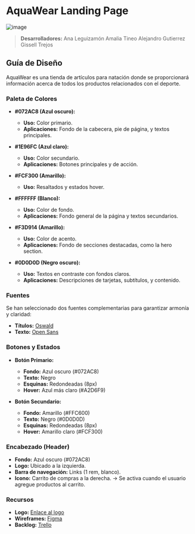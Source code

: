 # AquaWear Landing Page
![image](https://github.com/user-attachments/assets/014a7832-54af-4d5a-804c-04ba68a170aa)

> **Desarrolladores:**
Ana Leguizamón
Amalia Tineo
Alejandro Gutierrez
Gissell Trejos

## Guía de Diseño

AquaWear es una tienda de artículos para natación donde se proporcionará información acerca de todos los productos relacionados con el deporte.

### Paleta de Colores
- **#072AC8 (Azul oscuro):**
  - **Uso:** Color primario.
  - **Aplicaciones:** Fondo de la cabecera, pie de página, y textos principales.

- **#1E96FC (Azul claro):**
  - **Uso:** Color secundario.
  - **Aplicaciones:** Botones principales y de acción.

- **#FCF300 (Amarillo):**
  - **Uso:** Resaltados y estados hover.

- **#FFFFFF (Blanco):**
  - **Uso:** Color de fondo.
  - **Aplicaciones:** Fondo general de la página y textos secundarios.

- **#F3D914 (Amarillo):**
  - **Uso:** Color de acento.
  - **Aplicaciones:** Fondo de secciones destacadas, como la hero section.

- **#0D0D0D (Negro oscuro):**
  - **Uso:** Textos en contraste con fondos claros.
  - **Aplicaciones:** Descripciones de tarjetas, subtítulos, y contenido.

### Fuentes
Se han seleccionado dos fuentes complementarias para garantizar armonía y claridad:
- **Títulos:** [Oswald](https://fonts.google.com/specimen/Oswald)
- **Texto:** [Open Sans](https://fonts.google.com/specimen/Open+Sans)

### Botones y Estados
- **Botón Primario:**
  - **Fondo:** Azul oscuro (#072AC8)
  - **Texto:** Negro
  - **Esquinas:** Redondeadas (8px)
  - **Hover:** Azul más claro (#A2D6F9)

- **Botón Secundario:**
  - **Fondo:** Amarillo (#FFC600)
  - **Texto:** Negro (#0D0D0D)
  - **Esquinas:** Redondeadas (8px)
  - **Hover:** Amarillo claro (#FCF300)

### Encabezado (Header)
- **Fondo:** Azul oscuro (#072AC8)
- **Logo:** Ubicado a la izquierda.
- **Barra de navegación:** Links (1 rem, blanco).
- **Icono:** Carrito de compras a la derecha. → Se activa cuando el usuario agregue productos al carrito.

### Recursos
- **Logo:** [Enlace al logo](https://drive.google.com/drive/folders/1BpJShChLvB3pHEvxvArhb4emgX8EIFMV?usp=sharing)
- **Wireframes:** [Figma](https://www.figma.com/design/pagW4wSLJFDoWdgffuCiOe/Untitled?node-id=2-2&t=qhIRUCoCh1vQtbgC-0)
- **Backlog:** [Trello](https://trello.com/b/NKbIrHgH/aquawear-landing-page)



